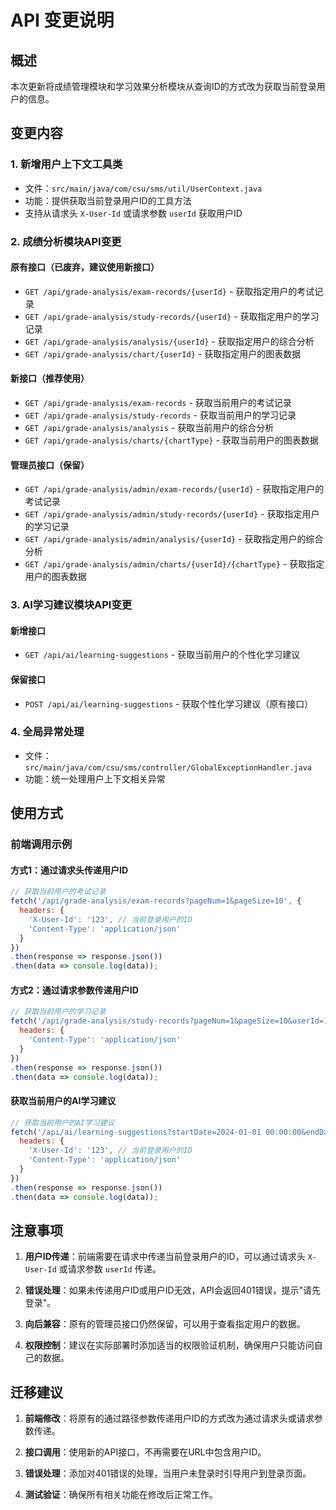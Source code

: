 # API 变更说明

## 概述
本次更新将成绩管理模块和学习效果分析模块从查询ID的方式改为获取当前登录用户的信息。

## 变更内容

### 1. 新增用户上下文工具类
- 文件：`src/main/java/com/csu/sms/util/UserContext.java`
- 功能：提供获取当前登录用户ID的工具方法
- 支持从请求头 `X-User-Id` 或请求参数 `userId` 获取用户ID

### 2. 成绩分析模块API变更

#### 原有接口（已废弃，建议使用新接口）
- `GET /api/grade-analysis/exam-records/{userId}` - 获取指定用户的考试记录
- `GET /api/grade-analysis/study-records/{userId}` - 获取指定用户的学习记录
- `GET /api/grade-analysis/analysis/{userId}` - 获取指定用户的综合分析
- `GET /api/grade-analysis/chart/{userId}` - 获取指定用户的图表数据

#### 新接口（推荐使用）
- `GET /api/grade-analysis/exam-records` - 获取当前用户的考试记录
- `GET /api/grade-analysis/study-records` - 获取当前用户的学习记录
- `GET /api/grade-analysis/analysis` - 获取当前用户的综合分析
- `GET /api/grade-analysis/charts/{chartType}` - 获取当前用户的图表数据

#### 管理员接口（保留）
- `GET /api/grade-analysis/admin/exam-records/{userId}` - 获取指定用户的考试记录
- `GET /api/grade-analysis/admin/study-records/{userId}` - 获取指定用户的学习记录
- `GET /api/grade-analysis/admin/analysis/{userId}` - 获取指定用户的综合分析
- `GET /api/grade-analysis/admin/charts/{userId}/{chartType}` - 获取指定用户的图表数据

### 3. AI学习建议模块API变更

#### 新增接口
- `GET /api/ai/learning-suggestions` - 获取当前用户的个性化学习建议

#### 保留接口
- `POST /api/ai/learning-suggestions` - 获取个性化学习建议（原有接口）

### 4. 全局异常处理
- 文件：`src/main/java/com/csu/sms/controller/GlobalExceptionHandler.java`
- 功能：统一处理用户上下文相关异常

## 使用方式

### 前端调用示例

#### 方式1：通过请求头传递用户ID
```javascript
// 获取当前用户的考试记录
fetch('/api/grade-analysis/exam-records?pageNum=1&pageSize=10', {
  headers: {
    'X-User-Id': '123', // 当前登录用户的ID
    'Content-Type': 'application/json'
  }
})
.then(response => response.json())
.then(data => console.log(data));
```

#### 方式2：通过请求参数传递用户ID
```javascript
// 获取当前用户的学习记录
fetch('/api/grade-analysis/study-records?pageNum=1&pageSize=10&userId=123', {
  headers: {
    'Content-Type': 'application/json'
  }
})
.then(response => response.json())
.then(data => console.log(data));
```

#### 获取当前用户的AI学习建议
```javascript
// 获取当前用户的AI学习建议
fetch('/api/ai/learning-suggestions?startDate=2024-01-01 00:00:00&endDate=2024-12-31 23:59:59', {
  headers: {
    'X-User-Id': '123', // 当前登录用户的ID
    'Content-Type': 'application/json'
  }
})
.then(response => response.json())
.then(data => console.log(data));
```

## 注意事项

1. **用户ID传递**：前端需要在请求中传递当前登录用户的ID，可以通过请求头 `X-User-Id` 或请求参数 `userId` 传递。

2. **错误处理**：如果未传递用户ID或用户ID无效，API会返回401错误，提示"请先登录"。

3. **向后兼容**：原有的管理员接口仍然保留，可以用于查看指定用户的数据。

4. **权限控制**：建议在实际部署时添加适当的权限验证机制，确保用户只能访问自己的数据。

## 迁移建议

1. **前端修改**：将原有的通过路径参数传递用户ID的方式改为通过请求头或请求参数传递。

2. **接口调用**：使用新的API接口，不再需要在URL中包含用户ID。

3. **错误处理**：添加对401错误的处理，当用户未登录时引导用户到登录页面。

4. **测试验证**：确保所有相关功能在修改后正常工作。 